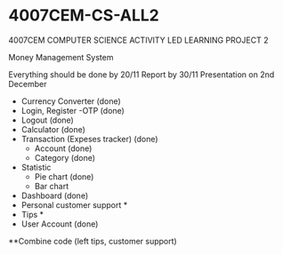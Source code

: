 # 4007CEM-CS-ALL2
4007CEM COMPUTER SCIENCE ACTIVITY LED LEARNING PROJECT 2


Money Management System 

Everything should be done by 20/11
Report by 30/11
Presentation on 2nd December

- Currency Converter (done)
- Login, Register -OTP (done)
- Logout (done)
- Calculator (done)
- Transaction (Expeses tracker) (done)
  - Account (done)
  - Category (done)
- Statistic 
  - Pie chart (done)
  - Bar chart
- Dashboard (done)
-	Personal customer support *
- Tips *
- User Account (done)

**Combine code (left tips, customer support)

